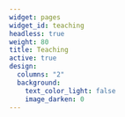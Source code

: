```yaml
---
widget: pages
widget_id: teaching
headless: true
weight: 80
title: Teaching
active: true
design:
  columns: "2"
  background:
    text_color_light: false
    image_darken: 0
---
```

